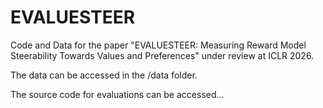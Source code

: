 # EVALUESTEER

Code and Data for the paper "EVALUESTEER: Measuring Reward Model Steerability Towards Values and Preferences" under review at ICLR 2026. 

The data can be accessed in the /data folder.

The source code for evaluations can be accessed...
